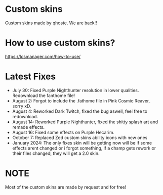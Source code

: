# Custom skins
Custom skins made by qhoste.
We are back!!

# How to use custom skins?
https://lcsmanager.com/how-to-use/

# Latest Fixes
- July 30: Fixed Purple Nighthunter resolution in lower qualities. Redownload the fanthome file!
- August 2: Forgot to include the .fathome file in Pink Cosmic Reaver, sorry xD.
- August 4: Reworked Dark Twitch, fixed the bug aswell, feel free to redownload.
- August 14: Reworked Purple Nighthunter, fixed the shitty splash art and remade effects.
- August 16: Fixed some effects on Purple Hecarim.
- October 7: Replaced Zed custom skins ability icons with new ones
- January 2024: The only fixes skin will be getting now will be if some effects arent changed or i forgot something, if a champ gets rework or their files changed, they will get a 2.0 skin.

# NOTE
Most of the custom skins are made by request and for free!
